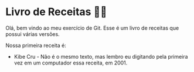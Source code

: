 # Livro de Receitas :man_cook:

Olá, bem vindo ao meu exercício de Git. Esse é um livro de receitas que possui várias versões.

Nossa primeira receita é:

- Kibe Cru - Não é o mesmo texto, mas lembro eu digitando pela primeira vez em um computador essa receita, em 2001.

